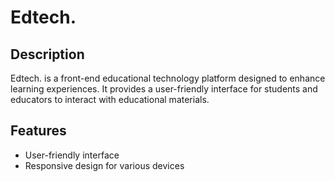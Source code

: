 # Edtech.

## Description
Edtech. is a front-end educational technology platform designed to enhance learning experiences. It provides a user-friendly interface for students and educators to interact with educational materials.

## Features
- User-friendly interface
- Responsive design for various devices
